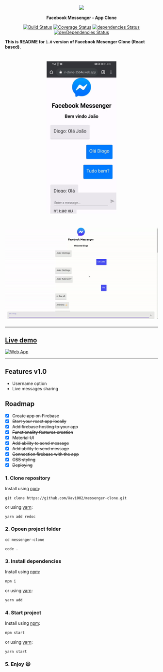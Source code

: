 <div align="center">
  <img src="https://facebookbrand.com/wp-content/uploads/2019/10/Messenger_Logo_Color_RGB.png?w=100&h=100" />

  **Facebook Messenger - App Clone**

  [![Build Status](https://travis-ci.org/Redocly/redoc.svg?branch=master)](https://travis-ci.org/Redocly/redoc) [![Coverage Status](https://coveralls.io/repos/Redocly/redoc/badge.svg?branch=master&service=github)](https://coveralls.io/github/Redocly/redoc?branch=master) [![dependencies Status](https://david-dm.org/Redocly/redoc/status.svg)](https://david-dm.org/Redocly/redoc) [![devDependencies Status](https://david-dm.org/Redocly/redoc/dev-status.svg)](https://david-dm.org/Redocly/redoc#info=devDependencies)
  
</div>

**This is README for `1.0` version of Facebook Mesenger Clone (React based).**

<h1 align="center">
  <img src="./public/gif.gif" height="500px" />
</h1>

<h1 align="center">
  <img src="./public/gif2.gif" height="300px" />
</h1>

---

## [Live demo](http://redocly.github.io/redoc/)

[<img alt="Web App" src="https://www.gstatic.com/devrel-devsite/prod/v1241c04ebcb2127897d6c18221acbd64e7ed5c46e5217fd83dd808e592c47bf6/firebase/images/touchicon-180.png" height="60px">](https://facebook-messenger-clone-35b4e.web.app) 

---

## Features v1.0
- Username option
- Live messages sharing

## Roadmap
  - [x] ~~Create app on Firebase~~
  - [x] ~~Start your react app locally~~
  - [x] ~~Add firebase hosting to your app~~
  - [x] ~~Functionality features creation~~
  - [x] ~~Material UI~~
  - [x] ~~Add ability to send message~~
  - [x] ~~Add ability to send message~~
  - [x] ~~Connection firebase with the app~~
  - [x] ~~CSS styling~~
  - [x] ~~Deploying~~

### 1. Clone repository
Install using [npm](https://docs.npmjs.com/getting-started/what-is-npm):

    git clone https://github.com/Xavi002/messenger-clone.git

or using [yarn](https://yarnpkg.com):

    yarn add redoc

### 2. Opoen project folder
```
cd messenger-clone
```

```
code .
```

### 3. Install dependencies
Install using [npm](https://docs.npmjs.com/getting-started/what-is-npm):
```html
npm i
```
or using [yarn](https://yarnpkg.com):

```html
yarn add 
```

### 4. Start project
Install using [npm](https://docs.npmjs.com/getting-started/what-is-npm):
```html
npm start
```
or using [yarn](https://yarnpkg.com):

```html
yarn start
```

### 5. Enjoy :smile:


